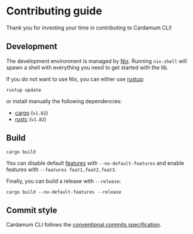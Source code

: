 # Contributing guide

Thank you for investing your time in contributing to Cardamum CLI!

## Development

The development environment is managed by [Nix](https://nixos.org/download.html).
Running `nix-shell` will spawn a shell with everything you need to get started with the lib.

If you do not want to use Nix, you can either use [rustup](https://rust-lang.github.io/rustup/index.html):

```text
rustup update
```

or install manually the following dependencies:

- [cargo](https://doc.rust-lang.org/cargo/) (`v1.82`)
- [rustc](https://doc.rust-lang.org/stable/rustc/platform-support.html) (`v1.82`)

## Build

```text
cargo build
```

You can disable default [features](https://doc.rust-lang.org/cargo/reference/features.html) with `--no-default-features` and enable features with `--features feat1,feat2,feat3`.

Finally, you can build a release with `--release`:

```text
cargo build --no-default-features --release
```

## Commit style

Cardamum CLI follows the [conventional commits specification](https://www.conventionalcommits.org/en/v1.0.0/#summary).
